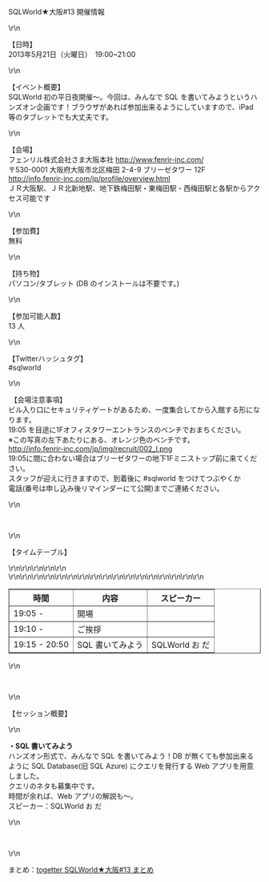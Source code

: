 <p>SQLWorld★大阪#13 開催情報</p>\r\n<p>【日時】<br />2013年5月21日（火曜日）　19:00~21:00</p>\r\n<p>【イベント概要】<br />SQLWorld
    初の平日夜開催～。今回は、みんなで SQL を書いてみようというハンズオン企画です！ブラウザがあれば参加出来るようにしていますので、iPad 等のタブレットでも大丈夫です。</p>\r\n<p>【会場】&nbsp;
    <br />フェンリル株式会社さま大阪本社 <a href=\"http://www.fenrir-inc.com/\">http://www.fenrir-inc.com/</a><br />〒530-0001
    大阪府大阪市北区梅田 2-4-9 ブリーゼタワー 12F<br /><a
        href=\"http://info.fenrir-inc.com/jp/profile/overview.html\">http://info.fenrir-inc.com/jp/profile/overview.html</a><br />ＪＲ大阪駅、ＪＲ北新地駅、地下鉄梅田駅・東梅田駅・西梅田駅と各駅からアクセス可能です
</p>\r\n<p>【参加費】<br />無料</p>\r\n<p>【持ち物】<br />パソコン/タブレット (DB のインストールは不要です。)</p>\r\n<p>
    <span>【参加可能人数】</span><br /><span>13 人</span></p>\r\n<p>【Twitterハッシュタグ】<br />#sqlworld</p>\r\n<p>
    &nbsp;【会場注意事項】<br />ビル入り口にセキュリティゲートがあるため、一度集合してから入館する形になります。<br />19:05
    を目途に1Fオフィスタワーエントランスのベンチでおまちください。<br />※この写真の左下あたりにある、オレンジ色のベンチです。<br /><a
        href=\"http://info.fenrir-inc.com/jp/img/recruit/002_l.png\">http://info.fenrir-inc.com/jp/img/recruit/002_l.png</a><br />19:05に間に合わない場合はブリーゼタワーの地下1Fミニストップ前に来てください。<br />スタッフが迎えに行きますので、到着後に
    #sqlworld をつけてつぶやくか<br />電話(番号は申し込み後リマインダーにて公開)までご連絡ください。</p>\r\n<p>&nbsp;</p>\r\n<p>【タイムテーブル】</p>\r\n<table
    style=\"width: 100%;\" border=\"1\">\r\n<tbody>\r\n<tr>\r\n<th style=\"width: 100px;\">時間</th>
            <th>内容</th>
            <th style=\"width: 120px;\">スピーカー</th>\r\n
        </tr>\r\n<tr>\r\n<td>19:05 -</td>\r\n<td>開場</td>\r\n<td>&nbsp;</td>\r\n</tr>\r\n<tr>\r\n<td>19:10 -</td>\r\n<td>
                ご挨拶</td>\r\n<td>&nbsp;</td>\r\n</tr>\r\n<tr>\r\n<td>19:15 - 20:50</td>\r\n<td>SQL 書いてみよう</td>\r\n<td>
                SQLWorld お だ</td>\r\n</tr>\r\n</tbody>\r\n</table>\r\n<p>&nbsp;</p>\r\n<p>【セッション概要】</p>\r\n<p>
    <strong>・SQL 書いてみよう</strong><br />ハンズオン形式で、みんなで SQL を書いてみよう！DB が無くても参加出来るように SQL Database(旧 SQL Azure) にクエリを発行する Web
    アプリを用意しました。<br />クエリのネタも募集中です。<br />時間が余れば、Web アプリの解説も～。 <br /> スピーカー：SQLWorld お だ</p>\r\n<p>&nbsp;</p>\r\n<p>まとめ：<a
        href=\"http://togetter.com/li/506832\" target=\"_blank\">togetter SQLWorld★大阪#13 まとめ</a></p>